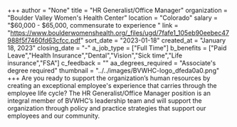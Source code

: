 +++
author = "None"
title = "HR Generalist/Office Manager"
organization = "Boulder Valley Women's Health Center"
location = "Colorado"
salary = "$60,000 - $65,000, commensurate to experience	"
link = "https://www.boulderwomenshealth.org/_files/ugd/7fafe1_105eb90eebec47988f5f7460fd63cfcc.pdf"
sort_date = "2023-01-18"
created_at = "January 18, 2023"
closing_date = "-"
a_job_type = ["Full Time"]
b_benefits = ["Paid Leave","Health Insurance","Dental","Vision","Sick time","Life insurance","FSA"]
c_feedback = ""
aa_degrees_required = "Associate's degree required"
thumbnail = "../../images/BVWHC-logo_dfeda0a0.png"
+++
Are you ready to support the organization’s human resources by creating an exceptional employee's experience that carries through the employee life cycle? The HR Generalist/Office Manager position is an integral member of BVWHC’s leadership team and will support the organization through policy and practice strategies that support our employees and our community. 